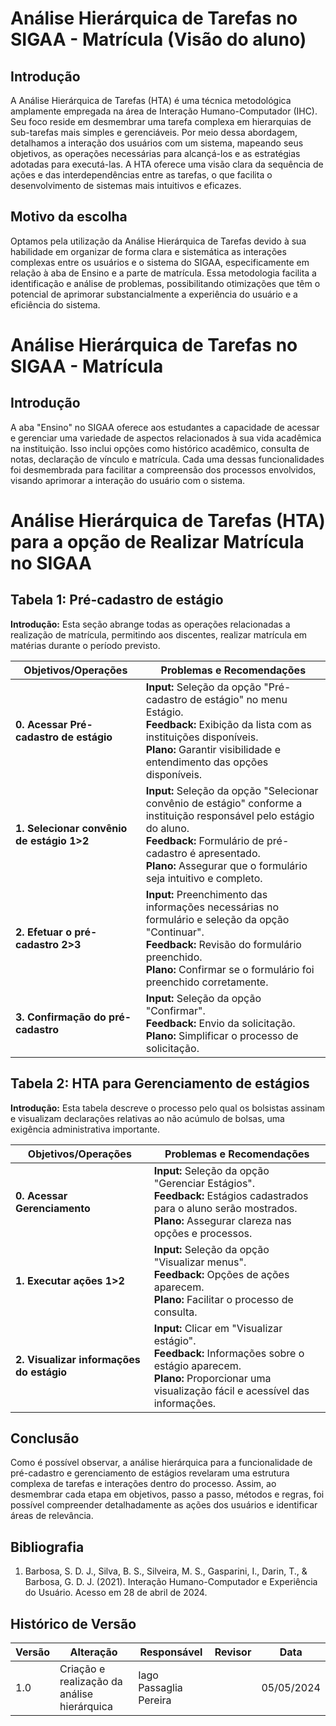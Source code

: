 
# Análise Hierárquica de Tarefas no SIGAA - Matrícula (Visão do aluno)

## Introdução

A Análise Hierárquica de Tarefas (HTA) é uma técnica metodológica amplamente empregada na área de Interação Humano-Computador (IHC). Seu foco reside em desmembrar uma tarefa complexa em hierarquias de sub-tarefas mais simples e gerenciáveis. Por meio dessa abordagem, detalhamos a interação dos usuários com um sistema, mapeando seus objetivos, as operações necessárias para alcançá-los e as estratégias adotadas para executá-las. A HTA oferece uma visão clara da sequência de ações e das interdependências entre as tarefas, o que facilita o desenvolvimento de sistemas mais intuitivos e eficazes.

## Motivo da escolha

Optamos pela utilização da Análise Hierárquica de Tarefas devido à sua habilidade em organizar de forma clara e sistemática as interações complexas entre os usuários e o sistema do SIGAA, especificamente em relação à aba de Ensino e a parte de matrícula. Essa metodologia facilita a identificação e análise de problemas, possibilitando otimizações que têm o potencial de aprimorar substancialmente a experiência do usuário e a eficiência do sistema.

# Análise Hierárquica de Tarefas no SIGAA - Matrícula

## Introdução

A aba "Ensino" no SIGAA oferece aos estudantes a capacidade de acessar e gerenciar uma variedade de aspectos relacionados à sua vida acadêmica na instituição. Isso inclui opções como histórico acadêmico, consulta de notas, declaração de vínculo e matrícula. Cada uma dessas funcionalidades foi desmembrada para facilitar a compreensão dos processos envolvidos, visando aprimorar a interação do usuário com o sistema.

# Análise Hierárquica de Tarefas (HTA) para a opção de Realizar Matrícula no SIGAA

## Tabela 1: Pré-cadastro de estágio
**Introdução:** Esta seção abrange todas as operações relacionadas a realização de matrícula, permitindo aos discentes, realizar matrícula em matérias durante o período previsto.

| Objetivos/Operações | Problemas e Recomendações |
|---------------------|----------------------------|
| **0. Acessar Pré-cadastro de estágio** | **Input:** Seleção da opção "Pré-cadastro de estágio" no menu Estágio.<br>**Feedback:** Exibição da lista com as instituições disponíveis.<br>**Plano:** Garantir visibilidade e entendimento das opções disponíveis. |
| **1. Selecionar convênio de estágio 1>2** | **Input:** Seleção da opção "Selecionar convênio de estágio" conforme a instituição responsável pelo estágio do aluno.<br>**Feedback:** Formulário de pré-cadastro é apresentado.<br>**Plano:** Assegurar que o formulário seja intuitivo e completo. |
| **2. Efetuar o pré-cadastro 2>3** | **Input:** Preenchimento das informações necessárias no formulário e seleção da opção "Continuar".<br>**Feedback:** Revisão do formulário preenchido.<br>**Plano:** Confirmar se o formulário foi preenchido corretamente. |
| **3. Confirmação do pré-cadastro** | **Input:** Seleção da opção "Confirmar".<br>**Feedback:** Envio da solicitação.<br>**Plano:** Simplificar o processo de solicitação. |

## Tabela 2: HTA para Gerenciamento de estágios
**Introdução:** Esta tabela descreve o processo pelo qual os bolsistas assinam e visualizam declarações relativas ao não acúmulo de bolsas, uma exigência administrativa importante.

| Objetivos/Operações | Problemas e Recomendações |
|---------------------|----------------------------|
| **0. Acessar Gerenciamento** | **Input:** Seleção da opção "Gerenciar Estágios".<br>**Feedback:** Estágios cadastrados para o aluno serão mostrados.<br>**Plano:** Assegurar clareza nas opções e processos. |
| **1. Executar ações 1>2** | **Input:** Seleção da opção "Visualizar menus".<br>**Feedback:** Opções de ações aparecem.<br>**Plano:** Facilitar o processo de consulta. |
| **2. Visualizar informações do estágio** | **Input:** Clicar em "Visualizar estágio".<br>**Feedback:** Informações sobre o estágio aparecem.<br>**Plano:** Proporcionar uma visualização fácil e acessível das informações. |

## Conclusão
Como é possível observar, a análise hierárquica para a funcionalidade de pré-cadastro e gerenciamento de estágios revelaram uma estrutura complexa de tarefas e interações dentro do processo. Assim, ao desmembrar cada etapa em objetivos, passo a passo, métodos e regras, foi possível compreender detalhadamente as ações dos usuários e identificar áreas de relevância.

## Bibliografia
1. Barbosa, S. D. J., Silva, B. S., Silveira, M. S., Gasparini, I., Darin, T., & Barbosa, G. D. J. (2021). Interação Humano-Computador e Experiência do Usuário. Acesso em 28 de abril de 2024.

## Histórico de Versão
| Versão | Alteração                                   | Responsável  | Revisor         | Data       |
| ------ | ------------------------------------------- | ------------ | --------------- | ---------- |
| 1.0    | Criação e realização da análise hierárquica | Iago Passaglia Pereira | | 05/05/2024 |


